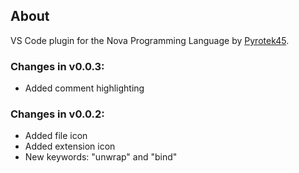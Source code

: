 ## About

VS Code plugin for the Nova Programming Language by [Pyrotek45]("https://github.com/pyrotek45/nova-lang").

### Changes in v0.0.3:

- Added comment highlighting

### Changes in v0.0.2:

- Added file icon
- Added extension icon
- New keywords: "unwrap" and "bind"

